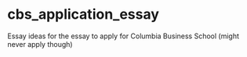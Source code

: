# cbs_application_essay
Essay ideas for the essay to apply for Columbia Business School (might never apply though)
